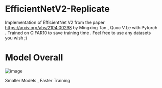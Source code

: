 # EfficientNetV2-Replicate

Implementation of EfficientNet V2 from the paper https://arxiv.org/abs/2104.00298 by Mingxing Tan , Quoc V.Le with Pytorch . Trained on CIFAR10 to save training time . Feel free to use any datasets you wish ;)

# Model Overall

![image](https://github.com/DanBeverley/EfficientNetV2---Replicate/assets/161696810/9aae967b-3038-4692-b1aa-86f3a9ccbf9f)

Smaller Models , Faster Training

